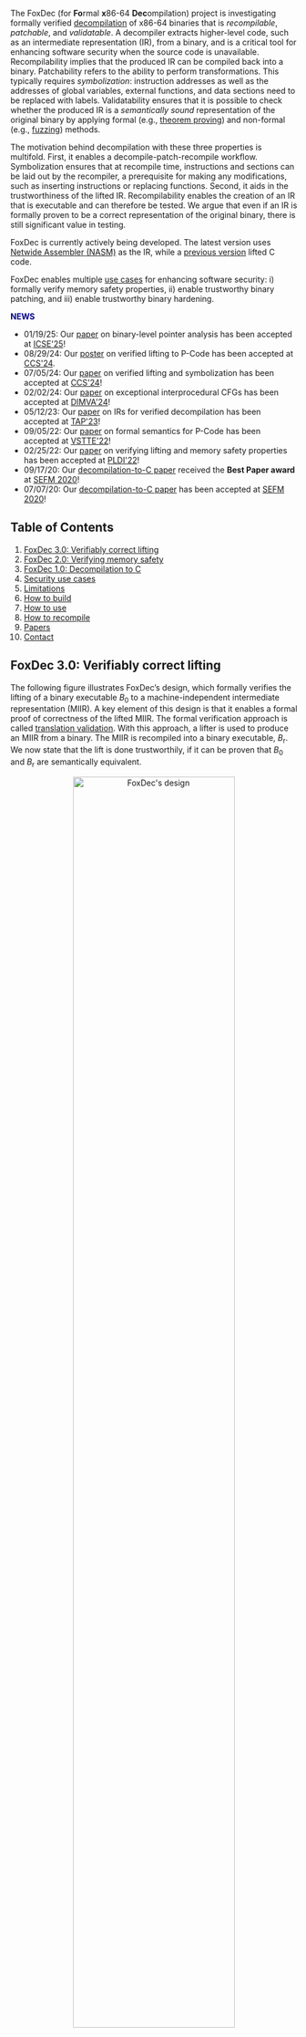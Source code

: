 The FoxDec (for **Fo**rmal **x**86-64 **Dec**ompilation) project is investigating formally verified [decompilation][decompile] of x86-64 binaries that is _recompilable_, _patchable_, and _validatable_. A decompiler extracts higher-level code, such as an intermediate representation (IR), from a binary, and is a critical tool for enhancing software security when the source code is unavailable. Recompilability implies that the produced IR can be compiled back into a binary. Patchability refers to the ability to perform transformations. This typically requires _symbolization_: instruction addresses as well as the addresses of global variables, external functions, and data sections need to be replaced with labels. Validatability ensures that it is possible to check whether the produced IR is a _semantically sound_ representation of the original binary by applying formal (e.g., [theorem proving](https://en.wikipedia.org/wiki/Automated_theorem_proving)) and non-formal (e.g., [fuzzing](https://en.wikipedia.org/wiki/Fuzzing)) methods. 

The motivation behind decompilation with these three properties is multifold. First, it enables a decompile-patch-recompile workflow. Symbolization ensures that at recompile time, instructions and sections can be laid out by the recompiler, a prerequisite for making any modifications, such as inserting instructions or replacing functions. Second, it aids in the trustworthiness of the lifted IR. Recompilability enables the creation of an IR that is executable and can therefore be tested. We argue that even if an IR is formally proven to be a correct representation of the original binary, there is still significant value in testing. 

FoxDec is currently actively being developed. The latest version uses [Netwide Assembler (NASM)](https://www.nasm.us/) as the IR, while a [previous version][sefm20-paper] lifted C code. 

FoxDec enables multiple [use cases](#sec-use) for enhancing software security: i) formally verify memory safety properties, ii) enable trustworthy binary patching, and iii) enable trustworthy binary hardening. 



<span style="font-size: 100%; color: darkblue"><b>NEWS</b></span>



* 01/19/25: Our [paper][icse25-paper] on binary-level pointer analysis has been accepted at [ICSE'25][icse25]!
* 08/29/24: Our [poster][ccs24-poster] on verified lifting to P-Code has been accepted at [CCS'24][ccs24].
* 07/05/24: Our [paper][ccs24-paper] on verified lifting and symbolization has been accepted at [CCS'24][ccs24]!
* 02/02/24: Our [paper][dimva24-paper] on exceptional interprocedural CFGs has been accepted at [DIMVA'24][dimva24]!
* 05/12/23: Our [paper][tap23-paper] on IRs for verified decompilation has been accepted at [TAP'23][tap23]!
* 09/05/22: Our [paper][vstte22-paper] on formal semantics for P-Code has been accepted at [VSTTE'22][vstte22]!
* 02/25/22: Our [paper][pldi22-paper] on verifying lifting and memory safety properties has been accepted at [PLDI'22][pldi22]!
* 09/17/20: Our [decompilation-to-C paper][sefm20-paper] received the **Best Paper award** at [SEFM 2020][sefm20]!
* 07/07/20: Our [decompilation-to-C paper][sefm20-paper] has been accepted at [SEFM 2020][sefm20]!


## Table of Contents
1. [FoxDec 3.0: Verifiably correct lifting](#lift)
2. [FoxDec 2.0: Verifying memory safety](verify-mem-safety)
3. [FoxDec 1.0: Decompilation to C](#decomp-to-C)
4. [Security use cases](#sec-use)
5. [Limitations](#limits)
6. [How to build](#build)
7. [How to use](#usage)
3. [How to recompile](#recompile)
5. [Papers](#papers)
6. [Contact](#contact)

## FoxDec 3.0: Verifiably correct lifting <a name="lift"></a>

The following figure illustrates FoxDec’s design, which formally verifies the lifting of a binary executable  _B_<sub>0</sub> to a machine-independent intermediate representation (MIIR). A key element of this design is that it enables a formal proof of correctness of the lifted MIIR. The formal verification approach is called [translation validation][pnueli98]. With this approach, a lifter is used to produce an MIIR from a binary. The MIIR is recompiled into a binary executable, _B_<sub>r</sub>. We now state that the lift is done trustworthily, if it can be proven that _B_<sub>0</sub> and _B_<sub>r</sub> are semantically equivalent.  

<p align="center">
<img src="foxdec-jpeg.jpg" alt="FoxDec's design" style="width:75%; height:auto;">
</p>

The advantage of this approach is that it removes both the lifter and the compiler from the trusted code base. That means that we are free to implement both the lifter and the compiler in any way we like. As long as the two resulting binaries can be proven to be semantically equivalent, the MIIR is a correct higher-level representation of the original binary.

To prove that binary executables _B_<sub>0</sub> and _B_<sub>r</sub> are semantically equivalent, we use one of the state-of-the-art binary lifters: [Ghidra](https://github.com/NationalSecurityAgency/ghidra). Ghidra converts both binaries, _B_<sub>0</sub> and _B_<sub>r</sub>, to P-code, which operates at the same level of abstraction as assembly code. During lifting, we keep track of various observations (denoted as γ<sub>0</sub>) made over the original binary executable _B_<sub>0</sub>, which were used to generate the MIIR. The combination of the produced P-codes with the observations γ<sub>0</sub> is used to build a certificate. That certificate contains a series of propositions, such that if all these propositions are true, then the two binaries are semantically equivalent. Note that this approach does not rely on Ghidra as a decompiler to produce source code but uses it solely as a disassembler.

To establish the proof, we utilize the [Isabelle/HOL theorem prover][isabelle]. Isabelle/HOL takes propositions as input and attempts to prove that they are true by breaking down the proof into elementary reasoning steps that abide by the fundamental rules of mathematical logic. FoxDec generates the certificate in such a way that i) it is readable by Isabelle/HOL, and ii)  all its true propositions can be proven fully automatically.  A false proposition is unprovable and would indicate that something went wrong during lifting. A proven certificate completes the translation validation.

## FoxDec 2.0: Verifying memory safety <a name="verify-mem-safety"></a>

FoxDec's approach for verifying a program's memory safety properties involves reasoning about all possible control flow transitions of the program, including dynamically computed control flow transitions (e.g., indirect branches), invariants that must hold for those transitions to occur (e.g., bounds for register values), and how memory is modified during instruction execution (e.g., changes in the relationships between memory regions). 

FoxDec disassembles binary code and constructs a state machine-like abstraction that enables such reasoning. A state represents a program state in the form of invariants and an abstract model of memory that must hold after an instruction is executed. The transitions model control-flow. The invariants thus naturally form an instruction's pre- and post-conditions, and each transition therefore becomes a [Hoare triple][hoare-triple]. The abstraction is consequently called a _Hoare Graph_, whose  transitions represent all possible instruction executions and control flow transfers. The graph is constructed by symbolically executing each instruction using formal instruction semantics --- our projects [Chum][chum] and [libLISA][liblisa] are investigating the formalization of instruction semantics --- and keeping track of, and updating the invariants and the memory model. A _join operator_ merges states of the same instruction (e.g., due to loops) by constructing least upper bounds, constituting a join semi-lattice. 

<p align="center">
<img src="hoare-graph.jpg" alt="Hoare Graph" style="width:35%; height:auto;">
</p>

The Hoare Graph's correctness, i.e., it is _provably overapproximative_ in that it represents all possible instruction executions and control flow transfers, is formally proven in a theorem prover (i.e., [Isabelle/HOL theorem prover][isabelle]) by proving each Hoare triple. This removes the graph construction algorithm and its implementation from the trust base.

FoxDec can verify a class of memory safety properties, including return address integrity, bounded control flow, and adherence to the [x86-64 System V ABI][x86abi] calling conventions. The verification approach is highly scalable, with an almost linear relationship between the number of states constructed (which approximates the number of computational steps) and the number of instructions in a binary, primarily due to the join operator, which prevents reasoning about the same instruction multiple times. 


## FoxDec 1.0: Decompilation to C <a name="decomp-to-C"></a>

Decompilation to a high-level language involves multiple phases. At a high level, the phases typically include disassembly, which extracts assembly code from binaries; control flow graph (CFG) recovery, which recovers the program CFG from assembly; extraction of high-level program constructs (e.g., statements, variables, references) from assembly; and type assignment. FoxDec is investigating techniques for the formally verified decompilation phases. 

FoxDec's decompilation phases include disassembly, CFG recovery, extraction of an abstract code that models a program as a CFG of basic blocks; converting basic blocks into sequential code that models the program's corresponding state changes over memory, registers, and flags; variable analysis that maps memory regions to variables and references; and type analysis that assigns types. Converting basic blocks into sequential code that captures program state changes requires a formal model of the underlying machine (i.e., formal semantics of x86-64 instructions). Our projects [Chum][chum] and [libLISA][liblisa] are investigating the formalization of instruction semantics. 

<p align="center">
<img src="foxdec-c-decompiler.jpg" alt="FoxDec's decompilation phases" style="width:50%; height:auto;">
</p>

Central to formally verified decompilation is the concept of _sound decompilation_. FoxDec defines soundness for each of these decompilation phases (sound disassembly is explored in our [DSV][dsv] project) and formally verifies them: algorithms for each phase are formalized in the [Isabelle/HOL theorem prover][isabelle] and proven correct. 

**Use cases.**
Sound, recompilable decompilation to C has a variety of use cases. For example, patching a binary to fix errors or potential security exploits is highly complex in settings where the source code or third-party libraries are no longer available, or the build processes or tools have become outdated. Patching at the C-level is relatively more straightforward and a compelling alternative when the decompiled C code is formally proven to be functionally equivalent to the binary. 

Other use cases include binary analysis, binary porting (as an alternative to [software emulation][qemu]), and binary optimization, each of which can now be performed at the C level (e.g., using off-the-shelf C code analysis and optimization tools). 

## Security use cases <a name="sec-use"></a>

FoxDec enables enhancing software security in three different ways: 
* Verifying memory safety properties
* Trustworthy binary patching
* Trustworthy binary hardening

FoxDec can verify a class of memory safety properties, including return address integrity, bounded control flow, and adherence to calling conventions. These properties are also established through formal proofs using the [Isabelle/HOL theorem prover](https://isabelle.in.tum.de/). FoxDec was demonstrated to verify these properties of the following programs:
* [GNU CoreUtils][coreutils]
* [PARSEC benchmark suite](https://github.com/bamos/parsec-benchmark)
* [FDLIBM math library](https://www.netlib.org/fdlibm)
* [OpenSSL cryptography library](https://www.openssl.org/)
* [OpenSC library for smart cards](https://github.com/OpenSC/OpenSC)
* [seL4 microkernel operating system](https://sel4.systems/) (x86-64 port)
* [Xen hypervisor](https://xenproject.org/), the industrial-strength virtualization software used in many production systems, including [Amazon AWS](https://aws.amazon.com/). (This case study is the most extensive such memory safety verification conducted on an industrial-strength, off-the-shelf software system that was not written with formal verification in mind. Xen has \~450K instructions.)

FoxDec can be used for trustworthy binary patching, such as replacing components of a binary with enhanced versions, which may be needed due to bug fixes, replacing deprecated code/library, or fixing vulnerabilities discovered in the original component. FoxDec’s trustworthy binary patching capabilities were demonstrated on the binary executable of the [World Wide Web Get (wget)](https://www.gnu.org/software/wget/) program, which is used in many systems to download files from the Internet, supporting the most widely used Internet protocols (e.g., HTTP and FTP). The capabilities were demonstrated in the following ways:
* Currently, `wget` supports HTTP connections, despite them being considered insecure. FoxDec was used to patch `wget` so that it only supports HTTPS, the secure variant of HTTP.
* FoxDec was demonstrated to replace the cryptography implementation that `wget` uses (i.e., [OpenSSL](https://www.openssl.org/)) with a new version ([oqsprovider][oqsprovider]) that uses quantum-safe cryptography.
* FoxDec was demonstrated for rapid remediation: the [CVE-2019-5953](https://nvd.nist.gov/vuln/detail/CVE-2019-5953) states that `wget`'s function `do_conversion()` can cause a buffer overflow. For rapid remediation, FoxDec was used to patch `wget` so that it terminates whenever this security vulnerability occurs.

FoxDec can be used for trustworthy binary hardening. Example use-cases include:
* Enhancing binary with [hardware-enabled control flow integrity][intel-cet] (prevents control flow hijack attacks).
* Enhancing binary with [read-only ELF][ro-elf] sections for relocations (prevents arbitrary code execution attacks).
* Generating debugging information for binary (after recompilation) to aid vulnerability analysis after a crash. 

## Limitations <a name="limits"></a>

FoxDec’s current limitations include the following: 
* Binaries must be compiled from and adhere to the C standard (i.e., no C++).
* Binaries must be compiled for the x86-64 architecture (i.e., x86-64 ELF binaries, compiled using System V AMD64 ABI convention).
* Only sequential code (i.e., no concurrency).



## How to build <a name="build"></a>
Download FoxDec [here](https://github.com/ssrg-vt/FoxDec/blob/0abd8c85cda0ccf3da9ef6683acb77a99c04b8b6/foxdec/release/FoxDec.zip?raw=true). This will use [Docker](https://www.docker.com) to build and run FoxDec. Section [How to use](#usage) contains further instructions. The GitHub page is [here][git]. 

***NOTE:*** instructions for building without Docker can be found [here](foxdec/docs/build.md) *(only relevant for developers)*.




## How to use <a name="usage"></a>
These are instructions for a quickstart on the already supplied binary `wc`.

1. Move the binary of interest to `./binary/`. The binary `wc` has already been supplied as running example.
2. Run FoxDec on the binary `./foxdec.sh wc`
3. Directory `./artifacts/` is now populated with information.

The following files are generated:

- **`$NAME.json`** and **`$NAME.json.txt`**: Contain disassembled instructions, control flow recovery, function boundaries, invariants, pointer analysis results. The two files contain the exact same information, one in JSON format and the other in humanly readable format. 
- **`$NAME.metrics.txt`**: a log containing metrics such as running time, number of covered instructions, accuracy of pointer analysis, etc. The two files contain the exact same information, one in JSON format and the other in humanly readable format.
- **`$NAME.callgraph.dot`**: A Graphviz `.dot` file containing the ACG (Annotated Call Graph), annotated with verification conditions necessary to ensure \"normal\" behavior (e.g., no stack overflows, calling convention adherence).
- **`nasm/$NAME.asm`**: recompilable NASM code.
- **`functions/$ENTRY/$NAME.dot`**: For each function entry **`$ENTRY`** a control flow graph (CFG) and a log containing a pre- and a postcondition.



**NOTE:** it is possible to manually add entry points, by adding a plain-text file `./binary/$NAME.entry` where each line is an entry address in hexadecimal notation.


<!---
## Documentation<a name="docs"></a>
For instructions on how to apply to MachO binaries and how to generate Isabelle/HOL code, we ask that you contact us. 
The user manual for FoxDec version 0.4 can be found [here](./foxdec/docs/manual/foxdec_manual.pdf).
Source code documentation can be found [here](https://ssrg-vt.github.io/FoxDec/foxdec/docs/haddock/index.html).
-->

## How to recompile <a name="recompile"></a>

The following instructions recompile the generated NASM code back into a binary.

    nasm -felf64 -g -F dwarf -o $NAME.o $NAME.asm
    gcc -c __gmon_start__.c -o __gmon_start__.o
    gcc -g -m64 -nostartfiles -fgnu-tm -o a.out $NAME.o __gmon_start__.o

For the last compilation step, one must manually supply additional libraries as needed.


## Papers<a name="papers"></a>
* [_Formally Verified Binary-level Pointer Analysis_][icse25-paper],
  Freek Verbeek, Ali Shokri, Daniel Engel, and Binoy Ravindran, 47th IEEE/ACM International Conference on Software Engineering (ICSE 2025), April 27-May 3, 2025, Ottawa, Canada.
* [_Exceptional Interprocedural Control Flow Graphs for x86-64 Binaries_][dimva24-paper], Joshua Bockenek, Freek Verbeek, and Binoy Ravindran, 21st Conference on Detection of Intrusions and Malware & Vulnerability Assessment (DIMVA 2024), July 17-19, 2024, Lausanne, Switzerland.
* [_Verifiably Correct Lifting of Position-Independent x86-64 Binaries to Symbolized Assembly_][ccs24-paper], Freek Verbeek, Nico Naus, and Binoy Ravindran, 31st ACM Conference on Computer and Communications Security (CCS 2024), October 14-18, 2024, Salt Lake City, USA.
* [_CCS Poster: Formally Verified Binary Lifting to P-Code_][ccs24-poster], Nico Naus, Freek Verbeek, Sagar Atla, and Binoy Ravindran, Poster paper, 31st ACM Conference on Computer and Communications Security (CCS 2024), October 14-18, 2024, Salt Lake City, USA.
* [_BIRD: A Binary Intermediate Representation for Formally Verified Decompilation of x86-64 Binaries_][tap23-paper], Daniel Engel, Freek Verbeek, and Binoy Ravindran, 17th International Conference on Tests and Proofs (TAP 2023), July 18-19, 2023, Leicester, United Kingdom.
* [_A Formal Semantics for P-Code_][vstte22-paper], Nico Naus, Freek Verbeek, and Binoy Ravindran, 14th International Conference on Verified Software: Theories, Tools, and Experiments (VSTTE 2022), October 17-18, 2022, Trento, Italy.
* [_Formally Verified Lifting of C-compiled x86-64 Binaries_][pldi22-paper],
Freek Verbeek, Joshua A. Bockenek, Zhoulai Fu, and Binoy Ravindran, 43rd ACM SIGPLAN Conference on Programming Language Design and Implementation (PLDI 2022), June 13-17, 2022, San Diego, USA.
* [_Sound C Code Decompilation for a Subset of x86-64 Binaries_][sefm20-paper],
Freek Verbeek, Pierre Olivier, and Binoy Ravindran, 18th International Conference on Software Engineering and Formal Methods (SEFM 2020), September 14-18, 2020, Amsterdam, The Netherlands.


## Contacts<a name="contact"></a>
* [Binoy Ravindran][binoy], Virginia Tech, <binoy@vt.edu>
* [Freek Verbeek][freek], Virginia Tech, <freek@vt.edu>


---


FoxDec is an open-source project from the Systems Software Research Group ([SSRG][ssrg]) at [Virginia Tech][vt].
It is supported by the Defense Advanced Research Projects Agency (DARPA) and Naval Information Warfare Center Pacific (NIWC Pacific) under Contract No. N66001-21-C-4028, DARPA under Agreement No. HR.00112090028, DARPA and the Army Contracting Command Aberdeen Proving Grounds (ACC-APG) under Prime Contract No. W912CG23C0024, DARPA under Prime Contract No. HR001124C0492, by the US Office of Naval Research (ONR) under grant N00014-17-1-2297, and by the US Naval Surface Warfare Center Dahlgren Division/Naval Engineering Education Consortium (NEEC) under grants N00174-20-1-0009 and N00174-16-C-0018.



[1]: https://www.ssrg.ece.vt.edu/papers/memocode19.pdf
[2]: https://www.ssrg.ece.vt.edu/papers/cpp2019.pdf
[symbexec]: https://www.ssrg.ece.vt.edu/papers/spisa19.pdf
[3]: https://github.com/ssrg-vt/Chum-src/tree/master/cpp19_artifact
[memocode19]: https://memocode.github.io/2019/
[spisa19]: https://www.cl.cam.ac.uk/~jrh13/spisa19.html
[cpp19]: https://popl19.sigplan.org/track/CPP-2019
[cpp19artifact]: https://filebox.ece.vt.edu/~iroessle/cpp_2019.zip
[ssrg]: https://www.ssrg.ece.vt.edu/
[vt]: https://vt.edu/
[onr]: https://www.onr.navy.mil/
[navsea]: https://www.navsea.navy.mil/
[neec]: https://www.navsea.navy.mil/Home/Warfare-Centers/Partnerships/NEEC/
[freek]: http://www.cs.ru.nl/~freekver/
[binoy]: https://ece.vt.edu/people/profile/ravindran
[strata]: https://dl.acm.org/doi/10.1145/2980983.2908121
[isabelle]: https://isabelle.in.tum.de/
[sefm20]: https://event.cwi.nl/sefm2020/
[chum]: https://ssrg-vt.github.io/Chum/
[decompile]: https://en.wikipedia.org/wiki/Decompiler
[qemu]: https://www.qemu.org/
[sefm20-paper]: https://www.ssrg.ece.vt.edu/papers/sefm20.pdf
[sefm20-artifacts]: https://doi.org/10.5281/zenodo.3952034
[reportinterface]: https://ssrg-vt.github.io/FoxDec/foxdec/docs/haddock/VerificationReportInterface.html
[git]: https://github.com/ssrg-vt/FoxDec
[capstone]: https://github.com/aquynh/capstone/archive/4.0.1.zip
[taxonomy]: https://ssrg-vt.github.io/FoxDec/foxdec/docs/haddock/Data-JSON_Taxonomy.html
[pldi22-paper]: https://dl.acm.org/doi/10.1145/3519939.3523702
[ccs24-paper]: https://dl.acm.org/doi/abs/10.1145/3658644.3690244
[pldi22]: https://pldi22.sigplan.org/
[ccs24]: https://www.sigsac.org/ccs/CCS2024/
[icse25]: https://conf.researchr.org/home/icse-2025
[icse25-paper]: https://www.computer.org/csdl/proceedings-article/icse/2025/056900a767/251mHBq8DZu
[intel-cet]: https://www.intel.com/content/www/us/en/developer/articles/technical/technical-look-control-flow-enforcement-technology.html
[ro-elf]: https://www.redhat.com/en/blog/hardening-elf-binaries-using-relocation-read-only-relro
[pnueli98]: https://doi.org/10.1007/BFb0054170
[coreutils]: https://www.gnu.org/software/coreutils/
[dimva24-paper]: https://ssrg.ece.vt.edu/papers/dimva24.pdf
[tap23-paper]: https://ssrg.ece.vt.edu/papers/tap23-bird.pdf
[vstte22-paper]: https://ssrg.ece.vt.edu/papers/vstte22.pdf
[ccs24-poster]: https://dl.acm.org/doi/abs/10.1145/3658644.3691386
[dimva24]: https://www.dimva.org/dimva2024/
[tap23]: https://conf.researchr.org/home/tap-2023
[vstte22]: https://vstte22.fbk.eu/
[dsv]: https://ssrg-vt.github.io/DSV/
[chum]: https://ssrg-vt.github.io/Chum/
[liblisa]: https://github.com/liblisa
[hoare-triple]: https://en.wikipedia.org/wiki/Hoare_logic
[x86abi]: https://refspecs.linuxbase.org/elf/x86_64-abi-0.99.pdf



[oqsprovider]: https://github.com/open-quantum-safe/oqs-provider



